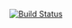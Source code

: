 [![Build Status](https://travis-ci.org/pierrce/pierrce.github.io.svg?branch=master)](https://travis-ci.org/pierrce/pierrce.github.io)

